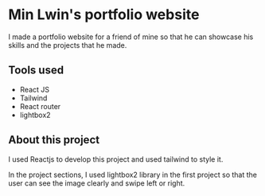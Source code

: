 # Min Lwin's portfolio website

I made a portfolio website for a friend of mine so that he can showcase his skills and the projects that he made. 

## Tools used

- React JS
- Tailwind
- React router
- lightbox2

## About this project

I used Reactjs to develop this project and used tailwind to style it. 

In the project sections, I used lightbox2 library in the first project so that the user can see the image clearly and swipe left or right. 

